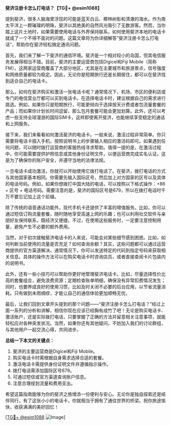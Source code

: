 **斐济注册卡怎么打电话？【TG💪+ @esim1088】**

提到斐济，很多人脑海里浮现的可能是蓝天白云、椰林树影和清澈的海水。作为南太平洋上一颗璀璨的明珠，斐济以其绝美的自然风光吸引了无数游客。然而，当你踏上这片土地时，如果需要使用电话与外界保持联系，如何使用斐济本地的电话卡就成了一个不得不面对的问题。这篇文章将为你详细解答“斐济注册卡怎么打电话”，帮助你在斐济轻松搞定通讯问题。

首先，我们来了解一下斐济的通信环境。斐济是一个相对较小的岛国，但其电信服务发展得相当不错。目前，斐济的主要运营商包括Digicel和Fiji Mobile（简称FM）。这两家运营商覆盖了大部分地区，尤其是在主要城市和旅游景点，信号强度和网络质量都较为稳定。因此，无论你是短期旅行还是长期居住，都可以在斐济找到适合自己的电话卡。

那么，如何在斐济购买和激活一张电话卡呢？通常情况下，机场、市区的便利店或专门的电信营业厅都可以买到电话卡。在选择电话卡时，建议根据自己的需求进行挑选。例如，如果你只是短期旅行，可能更倾向于选择按天计费或者包流量套餐的产品；而如果你计划长时间逗留，那么包月套餐可能会更加划算。此外，还可以考虑一些支持全球漫游的国际SIM卡，这样即使离开斐济，也能继续享受稳定的通话和上网服务。

接下来，我们来看看如何激活斐济的电话卡。一般来说，激活过程非常简单。你只需要将电话卡插入手机，按照说明书上的步骤输入相应的激活码即可。如果遇到任何问题，可以随时拨打运营商的客服热线寻求帮助。值得一提的是，在激活过程中，你可能需要提供护照信息或其他身份证明文件，以便运营商完成实名认证。这是为了确保你的账户安全，并遵守当地的法律法规。

一旦电话卡成功激活，你就可以开始使用它拨打电话了。在斐济，拨打电话的方式与其他国家基本相同。你需要先输入国际区号，然后加上对方国家的区号以及具体的电话号码。例如，如果你想拨打中国大陆的电话，可以按照以下格式操作：+86 + 区号 + 电话号码。需要注意的是，斐济的国际区号是679，所以在拨打电话时千万不要忘记加上这个前缀。

除了传统的语音通话功能外，现代手机卡还提供了丰富的增值服务。比如，你可以通过短信订购流量套餐，随时随地享受高速上网的乐趣；也可以利用社交软件与亲朋好友保持联系，既经济又便捷。不过，在使用这些服务时，一定要注意控制用量，避免产生不必要的额外费用。

当然，对于初次接触斐济电话卡的人来说，可能会对某些细节感到困惑。比如，如何判断当前使用的流量是否充足？如何查询余额？其实，这些问题都可以通过运营商提供的官方渠道解决。通常情况下，你可以发送特定的代码到指定号码来获取相关信息。具体的操作方法可以在购买电话卡时咨询店员，或者直接查阅卡片包装内的说明书。

此外，还有一些小技巧可以帮助你更好地管理斐济电话卡。比如，尽量选择性价比高的套餐组合，避免浪费资源；定期检查账单明细，确保没有异常扣费情况发生；同时，也要养成良好的使用习惯，比如及时关闭不必要的后台应用，以节省流量消耗。只有做到未雨绸缪，才能让自己的通信体验更加顺畅无忧。

最后，让我们回到文章开头提到的那个问题——“斐济注册卡怎么打电话？”经过上面一系列的分析和讲解，相信你现在应该已经胸有成竹了吧！无论是购买电话卡、激活账户，还是实际拨打电话，只要掌握了正确的方法并留意相关注意事项，就能轻松应对各种突发状况。当然，如果你还有其他疑问，不妨加入我们的讨论群组，与其他用户一起交流心得，共同进步。

**总结一下本文的关键点：**
1. 斐济的主要运营商是Digicel和Fiji Mobile。
2. 购买电话卡时需根据自身需求选择合适的套餐。
3. 激活电话卡需提供身份证明文件并遵循指示操作。
4. 拨打电话需添加国际区号679。
5. 可通过短信或官方渠道查询账户信息。
6. 注意合理规划流量和费用支出。

希望这篇指南能够为你的斐济之旅增添一份便利与安心。无论你是独自探索还是结伴同行，有了这张小小的电话卡，你就相当于拥有了通往世界的桥梁。祝你旅途愉快，收获满满的美好回忆！

[[TG💪+ @esim1088](https://t.me/s/esim1088) ![Image](https://i.postimg.cc/4NQfJmqS/Snipaste-2025-05-13-00-14-12.png)]